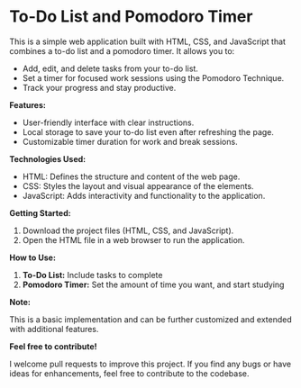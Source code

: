# To-Do List and Pomodoro Timer

This is a simple web application built with HTML, CSS, and JavaScript that combines a to-do list and a pomodoro timer. It allows you to:

* Add, edit, and delete tasks from your to-do list.
* Set a timer for focused work sessions using the Pomodoro Technique.
* Track your progress and stay productive.

**Features:**

* User-friendly interface with clear instructions.
* Local storage to save your to-do list even after refreshing the page.
* Customizable timer duration for work and break sessions.

**Technologies Used:**

* HTML: Defines the structure and content of the web page.
* CSS: Styles the layout and visual appearance of the elements.
* JavaScript: Adds interactivity and functionality to the application.

**Getting Started:**

1. Download the project files (HTML, CSS, and JavaScript).
2. Open the HTML file in a web browser to run the application.

**How to Use:**

1. **To-Do List:** Include tasks to complete
2. **Pomodoro Timer:** Set the amount of time you want, and start studying

**Note:**

This is a basic implementation and can be further customized and extended with additional features.

**Feel free to contribute!**

I welcome pull requests to improve this project. If you find any bugs or have ideas for enhancements, feel free to contribute to the codebase.
